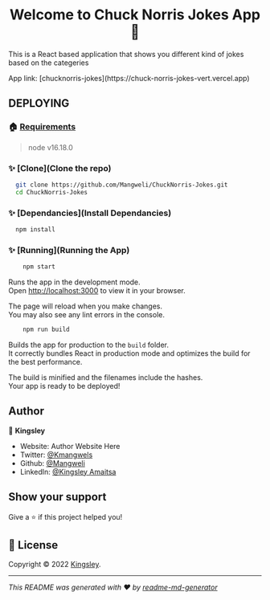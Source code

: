 <h1 align="center">Welcome to Chuck Norris Jokes App 👋</h1>

<p>This is a React based application that shows you different kind of jokes based on the categeries</p>
<p>App link: [chucknorris-jokes](https://chuck-norris-jokes-vert.vercel.app) </p>

## DEPLOYING
### 🏠 [Requirements](Requirements)

> node v16.18.0

### ✨ [Clone](Clone the repo)

```sh
  git clone https://github.com/Mangweli/ChuckNorris-Jokes.git
  cd ChuckNorris-Jokes
```

### ✨ [Dependancies](Install Dependancies)

```sh
  npm install
```

### ✨ [Running](Running the App)

```sh
    npm start
```    

Runs the app in the development mode.\
Open [http://localhost:3000](http://localhost:3000) to view it in your browser.

The page will reload when you make changes.\
You may also see any lint errors in the console.

```sh
    npm run build
```

Builds the app for production to the `build` folder.\
It correctly bundles React in production mode and optimizes the build for the best performance.

The build is minified and the filenames include the hashes.\
Your app is ready to be deployed!


## Author

👤 **Kingsley**

* Website: Author Website Here
* Twitter: [@Kmangwels](https://twitter.com/Kmangwels)
* Github: [@Mangweli](https://github.com/Mangweli)
* LinkedIn: [@Kingsley Amaitsa](https://linkedin.com/in/kingsley-amaitsa/)


## Show your support

Give a ⭐️ if this project helped you!

## 📝 License

Copyright © 2022 [Kingsley](https://github.com/Mangweli).<br />

***
_This README was generated with ❤️ by [readme-md-generator](https://github.com/kefranabg/readme-md-generator)_

